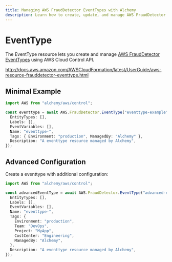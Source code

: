 ```yaml
---
title: Managing AWS FraudDetector EventTypes with Alchemy
description: Learn how to create, update, and manage AWS FraudDetector EventTypes using Alchemy Cloud Control.
---
```


# EventType

The EventType resource lets you create and manage [AWS FraudDetector EventTypes](https://docs.aws.amazon.com/frauddetector/latest/userguide/) using AWS Cloud Control API.

http://docs.aws.amazon.com/AWSCloudFormation/latest/UserGuide/aws-resource-frauddetector-eventtype.html

## Minimal Example

```ts
import AWS from "alchemy/aws/control";

const eventtype = await AWS.FraudDetector.EventType("eventtype-example", {
  EntityTypes: [],
  Labels: [],
  EventVariables: [],
  Name: "eventtype-",
  Tags: { Environment: "production", ManagedBy: "Alchemy" },
  Description: "A eventtype resource managed by Alchemy",
});
```

## Advanced Configuration

Create a eventtype with additional configuration:

```ts
import AWS from "alchemy/aws/control";

const advancedEventType = await AWS.FraudDetector.EventType("advanced-eventtype", {
  EntityTypes: [],
  Labels: [],
  EventVariables: [],
  Name: "eventtype-",
  Tags: {
    Environment: "production",
    Team: "DevOps",
    Project: "MyApp",
    CostCenter: "Engineering",
    ManagedBy: "Alchemy",
  },
  Description: "A eventtype resource managed by Alchemy",
});
```

